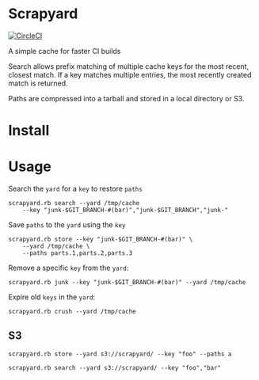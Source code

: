 # Scrapyard

[![CircleCI](https://circleci.com/gh/dgtized/scrapyard.svg?style=svg)](https://circleci.com/gh/dgtized/scrapyard)

A simple cache for faster CI builds

Search allows prefix matching of multiple cache keys for the most recent,
closest match. If a key matches multiple entries, the most recently created
match is returned.

Paths are compressed into a tarball and stored in a local directory or S3.

# Install

# Usage

Search the `yard` for a `key` to restore `paths`

```
scrapyard.rb search --yard /tmp/cache
    --key "junk-$GIT_BRANCH-#(bar)","junk-$GIT_BRANCH","junk-"
```

Save `paths` to the `yard` using the `key`

```
scrapyard.rb store --key "junk-$GIT_BRANCH-#(bar)" \
    --yard /tmp/cache \
    --paths parts.1,parts.2,parts.3
```

Remove a specific `key` from the `yard`:

```
scrapyard.rb junk --key "junk-$GIT_BRANCH-#(bar)" --yard /tmp/cache
```

Expire old `keys` in the `yard`:

```
scrapyard.rb crush --yard /tmp/cache
```

## S3

```
scrapyard.rb store --yard s3://scrapyard/ --key "foo" --paths a
```

```
scrapyard.rb search --yard s3://scrapyard/ --key "foo","bar"
```
